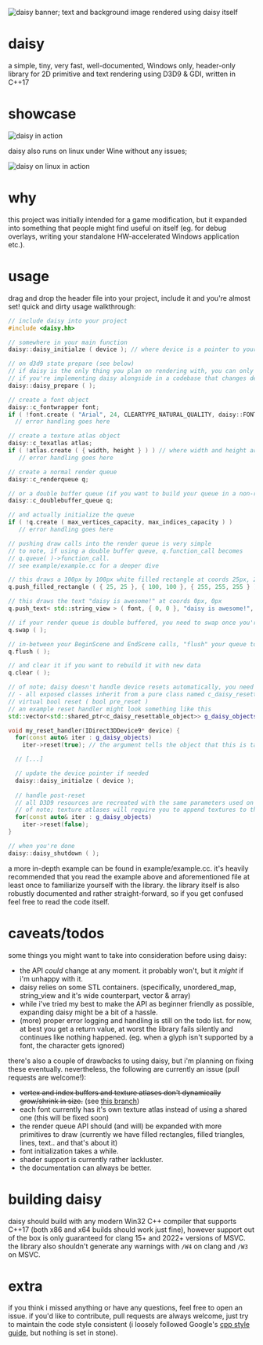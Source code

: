 
![daisy banner; text and background image rendered using daisy itself](https://i.imgur.com/MpxcHkb.jpg)
# daisy
a simple, tiny, very fast, well-documented, Windows only, header-only library for 2D primitive and text rendering using D3D9 & GDI, written in C++17

# showcase
![daisy in action](https://i.imgur.com/37XbM1K.gif)

daisy also runs on linux under Wine without any issues;

![daisy on linux in action](https://i.imgur.com/rjjVajE.gif)

# why
this project was initially intended for a game modification, but it expanded into something that people might find useful on itself (eg. for debug overlays, writing your standalone HW-accelerated Windows application etc.). 

# usage

drag and drop the header file into your project, include it and you're almost set!
quick and dirty usage walkthrough: 
```cpp
// include daisy into your project
#include <daisy.hh>

// somewhere in your main function
daisy::daisy_initialze ( device ); // where device is a pointer to your D3D9 device

// on d3d9 state prepare (see below) 
// if daisy is the only thing you plan on rendering with, you can only call this function once
// if you're implementing daisy alongside in a codebase that changes device state, you should call this every frame before flushing any render queue
daisy::daisy_prepare ( );

// create a font object
daisy::c_fontwrapper font;
if ( !font.create ( "Arial", 24, CLEARTYPE_NATURAL_QUALITY, daisy::FONT_DEFAULT ) )
  // error handling goes here

// create a texture atlas object
daisy::c_texatlas atlas;
if ( !atlas.create ( { width, height } ) ) // where width and height are the dimensions of the atlas texture
   // error handling goes here

// create a normal render queue
daisy::c_renderqueue q;

// or a double buffer queue (if you want to build your queue in a non-rendering thread)
daisy::c_doublebuffer_queue q;

// and actually initialize the queue
if ( !q.create ( max_vertices_capacity, max_indices_capacity ) )
   // error handling goes here

// pushing draw calls into the render queue is very simple
// to note, if using a double buffer queue, q.function_call becomes 
// q.queue( )->function_call.
// see example/example.cc for a deeper dive

// this draws a 100px by 100px white filled rectangle at coords 25px, 25px
q.push_filled_rectangle ( { 25, 25 }, { 100, 100 }, { 255, 255, 255 } );

// this draws the text "daisy is awesome!" at coords 0px, 0px
q.push_text< std::string_view > ( font, { 0, 0 }, "daisy is awesome!", { 255, 255, 255 }, daisy::TEXT_ALIGN_DEFAULT );

// if your render queue is double buffered, you need to swap once you're done filling up the queue with data
q.swap ( );

// in-between your BeginScene and EndScene calls, "flush" your queue to draw to the framebuffer
q.flush ( );

// and clear it if you want to rebuild it with new data
q.clear ( );

// of note; daisy doesn't handle device resets automatically, you need to reset each object yourself
// - all exposed classes inherit from a pure class named c_daisy_resettable_object, which has 1 virtual method, which is 
// virtual bool reset ( bool pre_reset )
// an example reset handler might look something like this
std::vector<std::shared_ptr<c_daisy_resettable_object>> g_daisy_objects; // this holds all daisy objects you create

void my_reset_handler(IDirect3DDevice9* device) {
  for(const auto& iter : g_daisy_objects)
    iter->reset(true); // the argument tells the object that this is taking place pre device-reset, so all D3D9 resources are to be released

  // [...]

  // update the device pointer if needed
  daisy::daisy_initialze ( device ); 
  
  // handle post-reset
  // all D3D9 resources are recreated with the same parameters used on object creation
  // of note; texture atlases will require you to append textures to them again
  for(const auto& iter : g_daisy_objects)
    iter->reset(false); 
}

// when you're done
daisy::daisy_shutdown ( );
```
a more in-depth example can be found in example/example.cc. it's heavily recommended that you read the example above and aforementioned file at least once to familiarize yourself with the library. the library itself is also robustly documented and rather straight-forward, so if you get confused feel free to read the code itself.

# caveats/todos
some things you might want to take into consideration before using daisy:

 - the API *could* change at any moment. it probably won't, but it *might* if i'm unhappy with it.
 - daisy relies on some STL containers. (specifically, unordered_map, string_view and it's wide counterpart, vector & array)
 - while i've tried my best to make the API as beginner friendly as possible, expanding daisy might be a bit of a hassle.
 - (more) proper error logging and handling is still on the todo list. for now, at best you get a return value, at worst the library fails silently and continues like nothing happened. (eg. when a glyph isn't supported by a font, the character gets ignored)
 
 there's also a couple of drawbacks to using daisy, but i'm planning on fixing these eventually. nevertheless, the following are currently an issue (pull requests are welcome!):

- ~~vertex and index buffers and texture atlases don't dynamically grow/shrink in size.~~ (see [this branch](https://github.com/sse2/daisy/tree/dynamic_buffers)) 
- each font currently has it's own texture atlas instead of using a shared one (this will be fixed soon) 
- the render queue API should (and will) be expanded with more primitives to draw (currently we have filled rectangles, filled triangles, lines, text.. and that's about it)
- font initialization takes a while.
- shader support is currently rather lackluster.
- the documentation can always be better.

# building daisy
daisy should build with any modern Win32 C++ compiler that supports C++17 (both x86 and x64 builds should work just fine), however support out of the box is only guaranteed for clang 15+ and 2022+ versions of MSVC. the library also shouldn't generate any warnings with `/W4` on clang and `/W3` on MSVC. 

# extra
if you think i missed anything or have any questions, feel free to open an issue. 
if you'd like to contribute, pull requests are always welcome, just try to maintain the code style consistent (i loosely followed Google's [cpp style guide](https://google.github.io/styleguide/cppguide.html), but nothing is set in stone).
